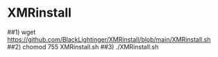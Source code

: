 # XMRinstall

##1) wget https://github.com/BlackLightinger/XMRinstall/blob/main/XMRinstall.sh
##2) chomod 755 XMRinstall.sh
##3) ./XMRinstall.sh
